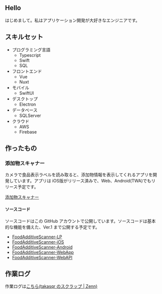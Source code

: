 ## Hello

はじめまして。私はアプリケーション開発が大好きなエンジニアです。

## スキルセット
- プログラミング言語
    * Typescript
    * Swift
    * SQL
- フロントエンド
    * Vue
    * Nuxt
- モバイル
    * SwiftUI
- デスクトップ
    * Electron
- データベース
    * SQLServer
- クラウド
    * AWS
    * Firebase

## 作ったもの

### 添加物スキャナー
カメラで食品表示ラベルを読み取ると、添加物情報を表示してくれるアプリを開発しています。アプリは iOS版がリリース済みで、Web、Android(TWA)でもリリース予定です。

[添加物スキャナー](https://foodadditive.app/)


#### ソースコード

ソースコードはこの GitHub アカウントで公開しています。ソースコードは基本的な機能を備えた、Ver.1 まで公開する予定です。

- [FoodAdditiveScanner-LP](https://github.com/takasqr/FoodAdditiveScanner-LP)
- [FoodAdditiveScanner-iOS
](https://github.com/takasqr/FoodAdditiveScanner-iOS)
- [FoodAdditiveScanner-Android
](https://github.com/takasqr/FoodAdditiveScanner-Android)
- [FoodAdditiveScanner-WebApp
](https://github.com/takasqr/FoodAdditiveScanner-WebApp)
- [FoodAdditiveScanner-WebAPI
](https://github.com/takasqr/FoodAdditiveScanner-WebAPI)


## 作業ログ

作業ログは[こちら(takasqr のスクラップ | Zenn)](https://zenn.dev/takasqr?tab=scraps)
